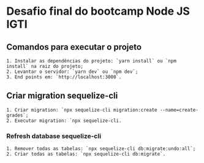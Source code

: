 # Desafio final do bootcamp Node JS IGTI

## Comandos para executar o projeto

    1. Instalar as dependências do projeto: `yarn install` ou `npm install` na raiz do projeto;
    2. Levantar o servidor: `yarn dev` ou `npm dev`;
    3. End points em: `http://localhost:3000`.

## Criar migration sequelize-cli

    1. Criar migration: `npx sequelize-cli migration:create --name=create-grades`;
    2. Executar migration: `npx sequelize-cli.

### Refresh database sequelize-cli

    1. Remover todas as tabelas: `npx sequelize-cli db:migrate:undo:all`;
    2. Criar todas as tabelas: `npx sequelize-cli db:migrate`.
